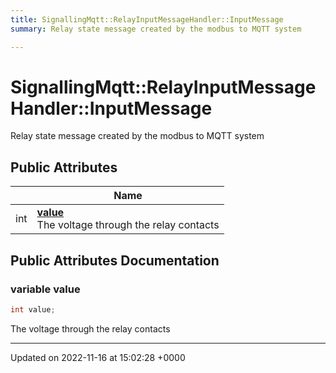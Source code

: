 ```yaml
---
title: SignallingMqtt::RelayInputMessageHandler::InputMessage
summary: Relay state message created by the modbus to MQTT system 

---
```


# SignallingMqtt::RelayInputMessageHandler::InputMessage



Relay state message created by the modbus to MQTT system 

## Public Attributes

|                | Name           |
| -------------- | -------------- |
| int | **[value](/SignallingSystem-doc/vb/Classes/classSignallingMqtt_1_1RelayInputMessageHandler_1_1InputMessage/#variable-value)** <br>The voltage through the relay contacts  |

## Public Attributes Documentation

### variable value

```csharp
int value;
```

The voltage through the relay contacts 

-------------------------------

Updated on 2022-11-16 at 15:02:28 +0000